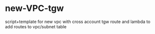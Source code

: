# new-VPC-tgw
script+template for new vpc with cross account tgw route and lambda to add routes to vpc/subnet table
